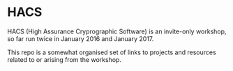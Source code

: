 # HACS

HACS (High Assurance Cryprographic Software) is an invite-only workshop, so far run twice in January 2016 and January 2017.

This repo is a somewhat organised set of links to projects and resources related to or arising from the workshop.
